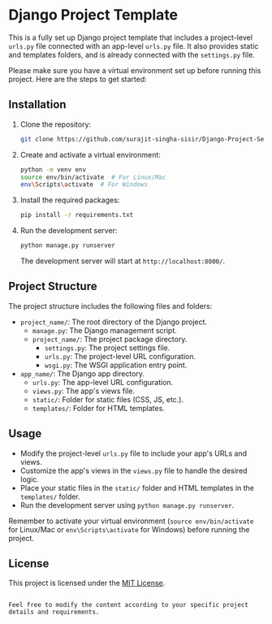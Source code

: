 # Django Project Template

This is a fully set up Django project template that includes a project-level `urls.py` file connected with an app-level `urls.py` file. It also provides static and templates folders, and is already connected with the `settings.py` file.

Please make sure you have a virtual environment set up before running this project. Here are the steps to get started:

## Installation

1. Clone the repository:

   ```bash
   git clone https://github.com/surajit-singha-sisir/Django-Project-Setup-Template.git
   ```
2. Create and activate a virtual environment:

   ```bash
   python -m venv env
   source env/bin/activate  # For Linux/Mac
   env\Scripts\activate  # For Windows
   ```

3. Install the required packages:

   ```bash
   pip install -r requirements.txt
   ```

4. Run the development server:

   ```bash
   python manage.py runserver
   ```

   The development server will start at `http://localhost:8000/`.

## Project Structure

The project structure includes the following files and folders:

- `project_name/`: The root directory of the Django project.
  - `manage.py`: The Django management script.
  - `project_name/`: The project package directory.
    - `settings.py`: The project settings file.
    - `urls.py`: The project-level URL configuration.
    - `wsgi.py`: The WSGI application entry point.
- `app_name/`: The Django app directory.
  - `urls.py`: The app-level URL configuration.
  - `views.py`: The app's views file.
  - `static/`: Folder for static files (CSS, JS, etc.).
  - `templates/`: Folder for HTML templates.

## Usage

- Modify the project-level `urls.py` file to include your app's URLs and views.
- Customize the app's views in the `views.py` file to handle the desired logic.
- Place your static files in the `static/` folder and HTML templates in the `templates/` folder.
- Run the development server using `python manage.py runserver`.

Remember to activate your virtual environment (`source env/bin/activate` for Linux/Mac or `env\Scripts\activate` for Windows) before running the project.

## License

This project is licensed under the [MIT License](LICENSE).
```

Feel free to modify the content according to your specific project details and requirements.
